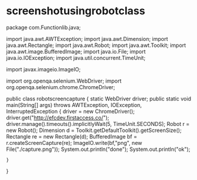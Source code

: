 # screenshotusingrobotclass
package com.Functionlib.java;

import java.awt.AWTException;
import java.awt.Dimension;
import java.awt.Rectangle;
import java.awt.Robot;
import java.awt.Toolkit;
import java.awt.image.BufferedImage;
import java.io.File;
import java.io.IOException;
import java.util.concurrent.TimeUnit;

import javax.imageio.ImageIO;

import org.openqa.selenium.WebDriver;
import org.openqa.selenium.chrome.ChromeDriver;

public class robotscreencapture {
	static WebDriver driver;
	public static void main(String[] args) throws AWTException, IOException, InterruptedException {
	       driver = new ChromeDriver();
		   driver.get("http://efcdev.firstaccess.co/");
		   driver.manage().timeouts().implicitlyWait(5, TimeUnit.SECONDS);
		    Robot r = new Robot();
			Dimension d = Toolkit.getDefaultToolkit().getScreenSize();
			Rectangle re = new Rectangle(d);
			BufferedImage bf = r.createScreenCapture(re);
			ImageIO.write(bf,"png", new File("./capture.png"));
			System.out.println("done");
			System.out.println("ok");
		
		
		
		
	}

}
